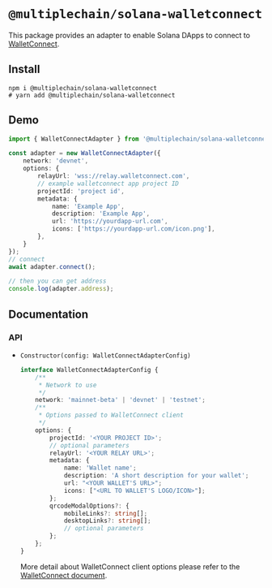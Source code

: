 # `@multiplechain/solana-walletconnect`

This package provides an adapter to enable Solana DApps to connect to [WalletConnect](https://walletconnect.com/).

## Install

```shell
npm i @multiplechain/solana-walletconnect
# yarn add @multiplechain/solana-walletconnect
```

## Demo

```typescript
import { WalletConnectAdapter } from '@multiplechain/solana-walletconnect';

const adapter = new WalletConnectAdapter({
    network: 'devnet',
    options: {
        relayUrl: 'wss://relay.walletconnect.com',
        // example walletconnect app project ID
        projectId: 'project id',
        metadata: {
            name: 'Example App',
            description: 'Example App',
            url: 'https://yourdapp-url.com',
            icons: ['https://yourdapp-url.com/icon.png'],
        },
    }
});
// connect
await adapter.connect();

// then you can get address
console.log(adapter.address);

```

## Documentation

### API

-   `Constructor(config: WalletConnectAdapterConfig)`
    ```typescript
    interface WalletConnectAdapterConfig {
        /**
         * Network to use
         */
        network: 'mainnet-beta' | 'devnet' | 'testnet';
        /**
         * Options passed to WalletConnect client
         */
        options: {
            projectId: '<YOUR PROJECT ID>';
            // optional parameters
            relayUrl: '<YOUR RELAY URL>';
            metadata: {
                name: 'Wallet name';
                description: 'A short description for your wallet';
                url: "<YOUR WALLET'S URL>";
                icons: ["<URL TO WALLET'S LOGO/ICON>"];
            };
            qrcodeModalOptions?: {
                mobileLinks?: string[];
                desktopLinks?: string[];
                // optional parameters
            };
        };
    }
    ```
    More detail about WalletConnect client options please refer to the [WalletConnect document](https://docs.walletconnect.com/2.0/javascript/sign/dapp-usage).
